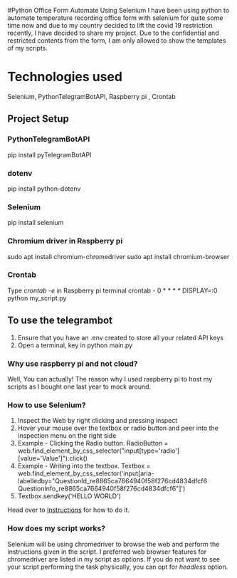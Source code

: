 #Python Office Form Automate Using Selenium
I have been using python to automate temperature recording office form with selenium for quite some time now and due to my country decided to lift the covid 19 restriction recently, I have decided to share my project. Due to the confidential and restricted contents from the form, I am only allowed to show the templates of my scripts.

# Technologies used
Selenium, PythonTelegramBotAPI, Raspberry pi , Crontab

## Project Setup
### PythonTelegramBotAPI
pip install pyTelegramBotAPI

### dotenv
pip install python-dotenv

### Selenium
pip install selenium

### Chromium driver in Raspberry pi
sudo apt install chromium-chromedriver
sudo apt install chromium-browser

### Crontab
Type _crontab -e_ in Raspberry pi terminal
crontab - 0 * * * *  DISPLAY=:0 python my_script.py

## To use the telegrambot 
1) Ensure that you have an .env created to store all your related API keys
2) Open a terminal, key in python main.py

### Why use raspberry pi and not cloud?
Well, You can actually! The reason why I used raspberry pi to host my scripts as I bought one last year to mock around.

### How to use Selenium?
1) Inspect the Web by right clicking and pressing inspect
2) Hover your mouse over the textbox or radio button and peer into the inspection menu on the right side
3) Example - Clicking the Radio button. RadioButton = web.find_element_by_css_selector("input[type='radio'][value='Value']").click()
4) Example - Writing into the textbox. Textbox = web.find_element_by_css_selector('input[aria-labelledby="QuestionId_re8865ca7664940f58f276cd4834dfcf6 QuestionInfo_re8865ca7664940f58f276cd4834dfcf6"]') 
5) Textbox.sendkey('HELLO WORLD')

Head over to [Instructions](https://github.com/wk981/Temperature-Office-Form-Automation/tree/main/Instructions) for how to do it.

### How does my script works?
Selenium will be using chromedriver to browse the web and perform the instructions given in the script. I preferred web browser features for chromedriver are listed in my script as options. If you do not want to see your script performing the task physically, you can opt for _headless_ option.
